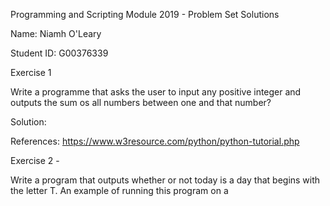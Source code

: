 Programming and Scripting Module 2019 - Problem Set Solutions

Name: Niamh O'Leary

Student ID: G00376339

Exercise 1 

Write a programme that asks the user to input any positive integer and outputs the sum os all numbers between one and that number?

Solution: 

References:
https://www.w3resource.com/python/python-tutorial.php



Exercise 2 - 

Write a program that outputs whether or not today is a day that begins with the letter T. An example of running this program on a 

